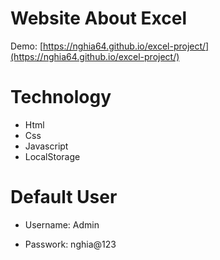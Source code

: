 # Website About Excel

Demo: [https://nghia64.github.io/excel-project/](https://nghia64.github.io/excel-project/)

# Technology

- Html
- Css
- Javascript
- LocalStorage

# Default User

- Username: Admin

- Passwork: nghia@123


